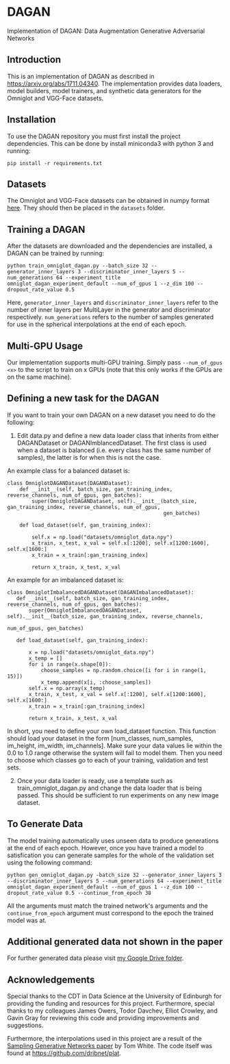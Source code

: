 # DAGAN
Implementation of DAGAN: Data Augmentation Generative Adversarial Networks

## Introduction

This is an implementation of DAGAN as described in https://arxiv.org/abs/1711.04340. The implementation provides data loaders, model builders, model trainers, and synthetic data generators for the Omniglot and VGG-Face datasets.

## Installation

To use the DAGAN repository you must first install the project dependencies. This can be done by install miniconda3
 with python 3 and running:

```pip install -r requirements.txt```

## Datasets

The Omniglot and VGG-Face datasets can be obtained in numpy format <a href="https://drive.google.com/drive/folders/15x2C11OrNeKLMzBDHrv8NPOwyre6H3O5?usp=sharing" target="_blank">here</a>. They should then be placed in the `datasets` folder.

## Training a DAGAN

After the datasets are downloaded and the dependencies are installed, a DAGAN can be trained by running:

```
python train_omniglot_dagan.py --batch_size 32 --generator_inner_layers 3 --discriminator_inner_layers 5 --num_generations 64 --experiment_title omniglot_dagan_experiment_default --num_of_gpus 1 --z_dim 100 --dropout_rate_value 0.5
```

Here, `generator_inner_layers` and `discriminator_inner_layers` refer to the number of inner layers per MultiLayer in the generator and discriminator respectively. `num_generations` refers to the number of samples generated for use in the spherical interpolations at the end of each epoch.

## Multi-GPU Usage

Our implementation supports multi-GPU training. Simply pass `--num_of_gpus <x>` to the script to train on  x GPUs (note that this only works if the GPUs are on the same machine).

## Defining a new task for the DAGAN

If you want to train your own DAGAN on a new dataset you need to do the following:

1. Edit data.py and define a new data loader class that inherits from either DAGANDataset or DAGANImblancedDataset. The first class is used when a dataset is balanced (i.e. every class has the same number of samples), the latter is for when this is not the case.

An example class for a balanced dataset is:

```
class OmniglotDAGANDataset(DAGANDataset):
    def __init__(self, batch_size, gan_training_index, reverse_channels, num_of_gpus, gen_batches):
        super(OmniglotDAGANDataset, self).__init__(batch_size, gan_training_index, reverse_channels, num_of_gpus,
                                                   gen_batches)

    def load_dataset(self, gan_training_index):

        self.x = np.load("datasets/omniglot_data.npy")
        x_train, x_test, x_val = self.x[:1200], self.x[1200:1600], self.x[1600:]
        x_train = x_train[:gan_training_index]

        return x_train, x_test, x_val
 ```
 
 An example for an imbalanced dataset is:
 
 ```
 class OmniglotImbalancedDAGANDataset(DAGANImbalancedDataset):
    def __init__(self, batch_size, gan_training_index, reverse_channels, num_of_gpus, gen_batches):
        super(OmniglotImbalancedDAGANDataset, self).__init__(batch_size, gan_training_index, reverse_channels,
                                                             num_of_gpus, gen_batches)

    def load_dataset(self, gan_training_index):

        x = np.load("datasets/omniglot_data.npy")
        x_temp = []
        for i in range(x.shape[0]):
            choose_samples = np.random.choice([i for i in range(1, 15)])
            x_temp.append(x[i, :choose_samples])
        self.x = np.array(x_temp)
        x_train, x_test, x_val = self.x[:1200], self.x[1200:1600], self.x[1600:]
        x_train = x_train[:gan_training_index]

        return x_train, x_test, x_val
 ```

In short, you need to define your own load_dataset function. This function should load your dataset in the form [num_classes, num_samples, im_height, im_width, im_channels]. Make sure your data values lie within the 0.0 to 1.0 range otherwise the system will fail to model them. Then you need to choose which classes go to each of your training, validation and test sets.

2. Once your data loader is ready, use a template such as train_omniglot_dagan.py and change the data loader that is being passed. This should be sufficient to run experiments on any new image dataset.

## To Generate Data

The model training automatically uses unseen data to produce generations at the end of each epoch. However, once you have trained a model to satisfication you can generate samples for the whole of the validation set using the following command:

```
python gen_omniglot_dagan.py -batch_size 32 --generator_inner_layers 3 --discriminator_inner_layers 5 --num_generations 64 --experiment_title omniglot_dagan_experiment_default --num_of_gpus 1 --z_dim 100 --dropout_rate_value 0.5 --continue_from_epoch 38
```
All the arguments must match the trained network's arguments and the `continue_from_epoch` argument must correspond to the epoch the trained model was at.

## Additional generated data not shown in the paper

For further generated data please visit 
<a href="https://drive.google.com/drive/folders/1IqdhiQzxHysSSnfSrGA9_jKTWzp9gl0k?usp=sharing" target="_blank">my Google Drive folder</a>.

## Acknowledgements

Special thanks to the CDT in Data Science at the University of Edinburgh for providing the funding and resources for this project.
Furthermore, special thanks to my colleagues James Owers, Todor Davchev, Elliot Crowley, and Gavin Gray for reviewing this code and providing improvements and suggestions.

Furthermore, the interpolations used in this project are a result of the <a href="https://arxiv.org/abs/1609.04468" target="_blank">Sampling Generative Networks paper</a> by Tom White. 
The code itself was found at https://github.com/dribnet/plat.
